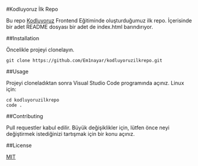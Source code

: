 #Kodluyoruz İlk Repo

Bu repo [Kodluyoruz](https://www.kodluyoruz.org/) Frontend Eğitiminde oluşturduğumuz ilk repo. İçerisinde bir adet README dosyası bir adet de index.html barındırıyor.

##Installation

Öncelikle projeyi clonelayın.

```
git clone https://github.com/Em1nayar/kodluyoruzilkrepo.git
```

##Usage

Projeyi cloneladıktan sonra Visual Studio Code programında açınız.
Linux için:

```
cd kodluyoruzilkrepo
code .
```

##Contributing

Pull requestler kabul edilir. Büyük değişiklikler için, lütfen önce neyi değiştirmek istediğinizi tartışmak için bir konu açınız.

##License

[MIT](https://choosealicense.com/licenses/mit/)